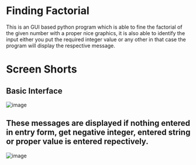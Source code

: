 # Finding Factorial
This is an GUI based python program which is able to fine the factorial of the given number with a proper nice graphics, it is also able to identify the input either you put the required integer value or any other in that case the program will display the respective message.

# Screen Shorts
## Basic Interface
![image](https://user-images.githubusercontent.com/63827449/185663139-814b184d-3619-4622-b322-f275c8bc1ccb.png)

## These messages are displayed if nothing entered in entry form, get negative integer, entered string or proper value is entered repectively.


![image](https://user-images.githubusercontent.com/63827449/185663467-d7b7e18f-f608-4184-b2af-ff452014e515.png)
